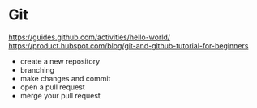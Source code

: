 # Git
https://guides.github.com/activities/hello-world/
https://product.hubspot.com/blog/git-and-github-tutorial-for-beginners

- create a new repository
- branching
- make changes and commit
- open a pull request
- merge your pull request
